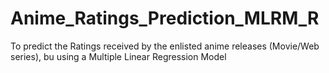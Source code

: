 # Anime_Ratings_Prediction_MLRM_R
To predict the Ratings received by the enlisted anime releases (Movie/Web series), bu using a Multiple Linear Regression Model
